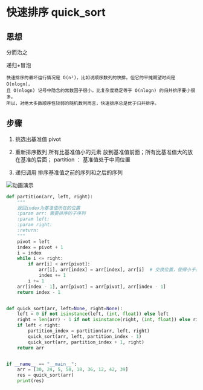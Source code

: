 # 快速排序 quick_sort

## 思想

分而治之

递归+冒泡
```text
快速排序的最坏运行情况是 O(n²)，比如说顺序数列的快排。但它的平摊期望时间是 O(nlogn)，
且 O(nlogn) 记号中隐含的常数因子很小，比复杂度稳定等于 O(nlogn) 的归并排序要小很多。
所以，对绝大多数顺序性较弱的随机数列而言，快速排序总是优于归并排序。
```

## 步骤
1. 挑选出基准值 pivot
2. 重新排序数列 所有比基准值小的元素 放到基准值前面；所有比基准值大的放在基准的后面；
partition ： 基准值处于中间位置
   
3. 递归调用 排序基准值之前的序列和之后的序列

![动画演示](https://xd-imgsubmit.oss-cn-beijing.aliyuncs.com/images/2021-09-03-XvYiAL.png)

```python
def partition(arr, left, right):
    """
    返回index为基准值所在的位置
    :param arr: 需要排序的子序列
    :param left:
    :param right:
    :return:
    """
    pivot = left
    index = pivot + 1
    i = index
    while i <= right:
        if arr[i] < arr[pivot]:
            arr[i], arr[index] = arr[index], arr[i]  # 交换位置，使得小于基准值的数在index左侧,index此时指向的值为大于pivot
            index += 1
        i += 1
    arr[index - 1], arr[pivot] = arr[pivot], arr[index - 1]
    return index - 1


def quick_sort(arr, left=None, right=None):
    left = 0 if not isinstance(left, (int, float)) else left
    right = len(arr) - 1 if not isinstance(right, (int, float)) else right
    if left < right:
        partition_index = partition(arr, left, right)
        quick_sort(arr, left, partition_index - 1)
        quick_sort(arr, partition_index + 1, right)
    return arr


if __name__ == "__main__":
    arr = [30, 24, 5, 58, 18, 36, 12, 42, 39]
    res = quick_sort(arr)
    print(res)

```
